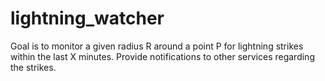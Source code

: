 # lightning_watcher
Goal is to monitor a given radius R around a point P for lightning strikes within the last X minutes.  Provide notifications to other services regarding the strikes.
